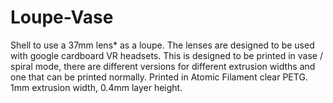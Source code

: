 # Loupe-Vase
Shell to use a 37mm lens* as a loupe.  The lenses are designed to be used with google cardboard VR headsets.  This is designed to be printed in vase / spiral mode, there are different versions for different extrusion widths and one that can be printed normally.  Printed in Atomic Filament clear PETG.  1mm extrusion width, 0.4mm layer height.
